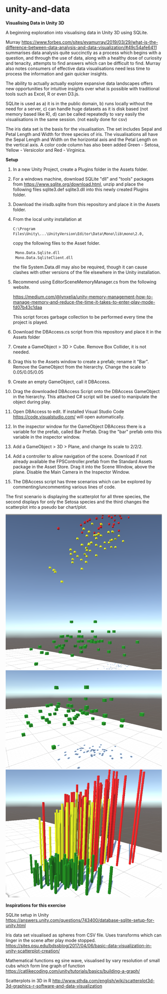 # unity-and-data
**Visualising Data in Unity 3D**

A beginning exploration into visualising data in Unity 3D using SQLite. 

Murray https://www.forbes.com/sites/evamurray/2019/03/29/what-is-the-difference-between-data-analysis-and-data-visualization/#49c54afe6411 summarises data analysis quite succinctly as a process which begins with a question, and through the use of data, along with a healthy dose of curiosity and tenacity, attempts to find answers which can be difficult to find. Murray also notes consumers of effective data visualisations need less time to process the information and gain quicker insights. 

The ability to actually actually explore expansive data landscapes offers new opportunities for intuitive insights over what is possible with traditional tools such as Excel, R or even D3.js.

SQLite is used as 
  a)  it is in the public domain, 
  b)  runs locally without the need for a server,
  c)  can handle huge datasets as it is disk based (not memory based like R),
  d)  can be called repeatedly to vary easily the visualisations in the same session. (not easily done for csv)

The iris data set is the basis for the visualisation. The set includes Sepal and Petal Length and Width for three species of iris. The visualisations all have the Sepal Length and Width on the horizontal axis and the Petal Length on the vertical axis. A color code column has also been added Green - Setosa, Yellow - Versicolor and Red - Virginica.


**Setup**

1.  In a new Unity Project, create a Plugins folder in the Assets folder.

2.  For a windows machine, download SQLite "dll" and "tools" packages from https://www.sqlite.org/download.html, unzip and place the following files
      sqlite3.def
      sqlite3.dll
    into this newly created Plugins folder. 

3.  Download the irisdb.sqlite from this repository and place it in the Assets folder.

4.  From the local unity installation at 
    ```
    C:\Program Files\Unity\...\UnityVersion\Editor\Data\Mono\lib\mono\2.0, 
    ```
    copy the following files to the Asset folder.
     ``` 
      Mono.Data.Sqlite.dll
      Mono.Data.SqliteClient.dll
     ```
     the file System.Data.dll may also be required, though it can cause clashes with other versions of the file elsewhere in the Unity installation.
      
5.  Recommend using EditorSceneMemoryManager.cs from the following website. 

    https://medium.com/@lynxelia/unity-memory-management-how-to-manage-memory-and-reduce-the-time-it-takes-to-enter-play-mode-fd07b43c1daa

    This script forces garbage collection to be performed every time the project is played.
    
6.  Download the DBAccess.cs script from this repository and place it in the Assets folder

7.  Create a GameObject > 3D > Cube. Remove Box Collider, it is not needed.

8.  Drag this to the Assets window to create a prefab; rename it "Bar". 
    Remove the GameObject from the hierarchy.
    Change the scale to 0.05/0.05/0.05
    
9.  Create an empty GameObject, call it DBAccess.

10. Drag the downloaded DBAccess Script onto the DBAccess GameObject in the hierarchy. 
    This attached C# script will be used to manipulate the object during play. 

11. Open DBAccess to edit. If installed Visual Studio Code https://code.visualstudio.com/ will open automatically.

12. In the inspector window for the GameObject DBAccess there is a variable for the prefab, called Bar Prefab. Drag the "bar" prefab onto this variable in the inspector window.

13. Add a GameObject > 3D > Plane, and change its scale to 2/2/2. 

14. Add a controller to allow navigation of the scene. Download if not already available the FPSController.prefab from the Standard Assets package in the Asset Store. Drag it into the Scene Window, above the plane. Disable the Main Camera in the Inspector Window.

15. The DBAccess script has three scenarios which can be explored by commenting/uncommenting various lines of code.

The first scenario is displaying the scatterplot for all three species, the second displays for only the Setosa species and the third changes the scatterplot into a pseudo bar chart/plot.

![Scatterplot - 3 Species](https://raw.githubusercontent.com/drewfrobot/unity-and-data/master/Images/1scatterplot_3species.png)
![Scatterplot - 1 Species](https://raw.githubusercontent.com/drewfrobot/unity-and-data/master/Images/2scatterplot_1species.png)
![Barplot - 3 Species](https://raw.githubusercontent.com/drewfrobot/unity-and-data/master/Images/3bars_3species.png)

**Inspirations for this exercise**

SQLite setup in Unity
https://answers.unity.com/questions/743400/database-sqlite-setup-for-unity.html

Iris data set visualised as spheres from CSV file. Uses transforms which can linger in the scene after play mode stopped.
https://sites.psu.edu/bdssblog/2017/04/06/basic-data-visualization-in-unity-scatterplot-creation/

Mathematical functions eg sine wave, visualised by vary resolution of small cubs which form line graph of function
https://catlikecoding.com/unity/tutorials/basics/building-a-graph/

Scatterplots in 3D in R
http://www.sthda.com/english/wiki/scatterplot3d-3d-graphics-r-software-and-data-visualization
